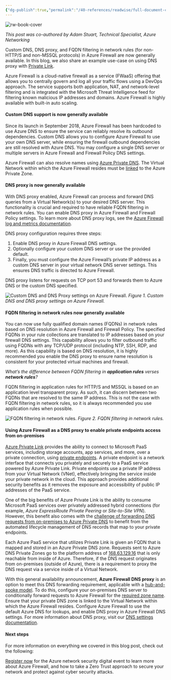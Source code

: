 ```yaml
---
{"dg-publish":true,"permalink":"/40-references/readwise/full-document-contents/new-enhanced-dns-features-in-azure-firewall-now-generally-available/","tags":["rw/articles"]}
---
```


![rw-book-cover](https://readwise-assets.s3.amazonaws.com/media/uploaded_book_covers/profile_921743/d944b156-02e4-4e7b-94d3-94e85d72d8c7.webp)

*This post was co-authored by Adam Stuart, Technical Specialist, Azure Networking*

Custom DNS, DNS proxy, and FQDN filtering in network rules (for non-HTTP/S and non-MSSQL protocols) in Azure Firewall are now generally available. In this blog, we also share an example use-case on using DNS proxy with [Private Link](https://docs.microsoft.com/en-us/azure/private-link/private-link-overview).

Azure Firewall is a cloud-native firewall as a service (FWaaS) offering that allows you to centrally govern and log all your traffic flows using a DevOps approach. The service supports both application, NAT, and network-level filtering and is integrated with the Microsoft Threat Intelligence feed for filtering known malicious IP addresses and domains. Azure Firewall is highly available with built-in auto scaling.

#### Custom DNS support is now generally available

Since its launch in September 2018, Azure Firewall has been hardcoded to use Azure DNS to ensure the service can reliably resolve its outbound dependencies. Custom DNS allows you to configure Azure Firewall to use your own DNS server, while ensuring the firewall outbound dependencies are still resolved with Azure DNS. You may configure a single DNS server or multiple servers in Azure Firewall and Firewall Policy DNS settings.

Azure Firewall can also resolve names using [Azure Private DNS](https://docs.microsoft.com/en-us/azure/dns/private-dns-overview). The Virtual Network within which the Azure Firewall resides must be [linked](https://docs.microsoft.com/en-us/azure/dns/private-dns-getstarted-portal#link-the-virtual-network) to the Azure Private Zone.

#### DNS proxy is now generally available

With DNS proxy enabled, Azure Firewall can process and forward DNS queries from a Virtual Network(s) to your desired DNS server. This functionality is crucial and required to have reliable FQDN filtering in network rules. You can enable DNS proxy in Azure Firewall and Firewall Policy settings. To learn more about DNS proxy logs, see the [Azure Firewall log and metrics documentation](https://docs.microsoft.com/en-us/azure/firewall/logs-and-metrics).

DNS proxy configuration requires three steps:

1. Enable DNS proxy in Azure Firewall DNS settings.
2. Optionally configure your custom DNS server or use the provided default.
3. Finally, you must configure the Azure Firewall’s private IP address as a custom DNS server in your virtual network DNS server settings. This ensures DNS traffic is directed to Azure Firewall.

DNS proxy listens for requests on TCP port 53 and forwards them to Azure DNS or the custom DNS specified.

![Custom DNS and DNS Proxy settings on Azure Firewall.](https://azure.microsoft.com/en-us/blog/wp-content/uploads/2020/11/d944b156-02e4-4e7b-94d3-94e85d72d8c7.webp)
*Figure 1. Custom DNS and DNS proxy settings on Azure Firewall.*

#### FQDN filtering in network rules now generally available

You can now use fully qualified domain names (FQDNs) in network rules based on DNS resolution in Azure Firewall and Firewall Policy. The specified FQDNs in your rule collections are translated to IP addresses based on your firewall DNS settings. This capability allows you to filter outbound traffic using FQDNs with any TCP/UDP protocol (including NTP, SSH, RDP, and more). As this capability is based on DNS resolution, it is highly recommended you enable the DNS proxy to ensure name resolution is consistent for your protected virtual machines and firewall.

*What’s the difference between FQDN filtering in **application rules** verses **network rules**?* 

FQDN filtering in application rules for HTTP/S and MSSQL is based on an application level transparent proxy. As such, it can discern between two FQDNs that are resolved to the same IP address. This is not the case with FQDN filtering in network rules, so it is always recommended you use application rules when possible.

![FQDN filtering in network rules.](https://azure.microsoft.com/en-us/blog/wp-content/uploads/2020/11/ae523b5c-6a42-46c1-a376-fbb9cd2e641b.webp)
*Figure 2. FQDN filtering in network rules.*

#### Using Azure Firewall as a DNS proxy to enable private endpoints access from on-premises

[Azure Private Link](https://docs.microsoft.com/en-us/azure/private-link/private-link-overview) provides the ability to connect to Microsoft PaaS services, including storage accounts, app services, and more, over a private connection, using [private endpoints](https://docs.microsoft.com/en-us/azure/private-link/private-endpoint-overview). A private endpoint is a network interface that connects you privately and securely to a PaaS service powered by Azure Private Link. Private endpoints use a private IP address from your Virtual Network (VNet), effectively bringing the service inside your private network in the cloud. This approach provides additional security benefits as it removes the exposure and accessibility of public IP addresses of the PaaS service.

One of the big benefits of Azure Private Link is the ability to consume Microsoft PaaS services over privately addressed hybrid connections (for example, *Azure ExpressRoute Private Peering* or *Site-to-Site VPN*). However, this benefit also comes with the [challenge of forwarding DNS requests from on-premises to Azure Private DNS](https://docs.microsoft.com/en-us/azure/private-link/private-endpoint-dns#on-premises-workloads-using-a-dns-forwarder) to benefit from the automated lifecycle management of DNS records that map to your private endpoints.

Each Azure PaaS service that utilizes Private Link is given an FQDN that is mapped and stored in an Azure Private DNS zone. Requests sent to Azure DNS Private Zones go to the platform address of [168.63.129.16](https://docs.microsoft.com/en-us/azure/virtual-network/what-is-ip-address-168-63-129-16) that is only reachable from inside of Azure. Therefore, if the DNS request originates from on-premises (outside of Azure), there is a requirement to proxy the DNS request via a service inside of a Virtual Network.

With this general availability announcement, **Azure Firewall DNS proxy** is an option to meet this DNS forwarding requirement, applicable with a [hub-and-spoke model](https://docs.microsoft.com/en-us/azure/architecture/reference-architectures/hybrid-networking/hub-spoke). To do this, configure your on-premises DNS server to conditionally forward requests to Azure Firewall for the [required zone name](https://docs.microsoft.com/en-us/azure/private-link/private-endpoint-dns#azure-services-dns-zone-configuration). Ensure that your private DNS zone is linked to the Virtual Network within which the Azure Firewall resides. Configure Azure Firewall to use the default Azure DNS for lookups, and enable DNS proxy in Azure Firewall DNS settings. For more information about DNS proxy, visit our [DNS settings documentation](https://docs.microsoft.com/en-us/azure/firewall/dns-settings).

#### Next steps

For more information on everything we covered in this blog post, check out the following:

[Register now](https://info.microsoft.com/ww-landing-Network-Security-2020.html?ocid=AID3025106_QSG_487434) for the Azure network security digital event to learn more about Azure Firewall, and how to take a Zero Trust approach to secure your network and protect against cyber security attacks.
